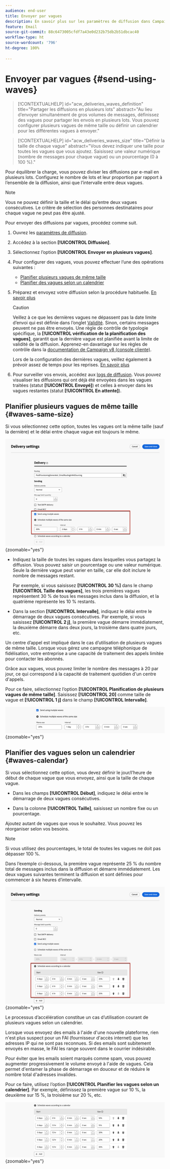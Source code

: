 ```yaml
---
audience: end-user
title: Envoyer par vagues
description: En savoir plus sur les paramètres de diffusion dans Campaign Web
feature: Email
source-git-commit: 88c6473005cfdf7a43e0d232b75db2b51dbcac40
workflow-type: ht
source-wordcount: '796'
ht-degree: 100%

---
```



# Envoyer par vagues {#send-using-waves}

>[!CONTEXTUALHELP]
>id="acw_deliveries_waves_definition"
>title="Partager les diffusions en plusieurs lots"
>abstract="Au lieu d’envoyer simultanément de gros volumes de messages, définissez des vagues pour partager les envois en plusieurs lots. Vous pouvez configurer plusieurs vagues de même taille ou définir un calendrier pour les différentes vagues à envoyer."

>[!CONTEXTUALHELP]
>id="acw_deliveries_waves_size"
>title="Définir la taille de chaque vague"
>abstract="Vous devez indiquer une taille pour toutes les vagues que vous ajoutez. Saisissez une valeur numérique (nombre de messages pour chaque vague) ou un pourcentage (0 à 100 %)."

Pour équilibrer la charge, vous pouvez diviser les diffusions par e-mail en plusieurs lots. Configurez le nombre de lots et leur proportion par rapport à l’ensemble de la diffusion, ainsi que l’intervalle entre deux vagues.

>[!NOTE]
>
>Vous ne pouvez définir la taille et le délai qu’entre deux vagues consécutives. Le critère de sélection des personnes destinataires pour chaque vague ne peut pas être ajusté.

Pour envoyer des diffusions par vagues, procédez comme suit.

1. Ouvrez les [paramètres de diffusion](delivery-settings.md#retries).

1. Accédez à la section **[!UICONTROL Diffusion]**.

1. Sélectionnez l’option **[!UICONTROL Envoyer en plusieurs vagues]**.

1. Pour configurer des vagues, vous pouvez effectuer l’une des opérations suivantes :

   * [Planifier plusieurs vagues de même taille](#waves-same-size)
   * [Planifier des vagues selon un calendrier](#waves-calendar)

1. Préparez et envoyez votre diffusion selon la procédure habituelle. [En savoir plus](../msg/gs-deliveries.md)

   >[!CAUTION]
   >
   >Veillez à ce que les dernières vagues ne dépassent pas la date limite d’envoi qui est définie dans l’onglet [Validité](delivery-settings.md#validity). Sinon, certains messages peuvent ne pas être envoyés. Une règle de contrôle de typologie spécifique, la **[!UICONTROL vérification de la planification des vagues]**, garantit que la dernière vague est planifiée avant la limite de validité de la diffusion. Apprenez-en davantage sur les règles de contrôle dans la [documentation de Campaign v8 (console cliente)](https://experienceleague.adobe.com/docs/campaign/automation/campaign-optimization/control-rules.html?lang=fr).
   >
   >Lors de la configuration des dernières vagues, veillez également à prévoir assez de temps pour les reprises. [En savoir plus](delivery-settings.md#retries)

1. Pour surveiller vos envois, accédez aux [logs de diffusion](../monitor/delivery-logs.md). Vous pouvez visualiser les diffusions qui ont déjà été envoyées dans les vagues traitées (statut **[!UICONTROL Envoyé]**) et celles à envoyer dans les vagues restantes (statut **[!UICONTROL En attente]**).

## Planifier plusieurs vagues de même taille {#waves-same-size}

Si vous sélectionnez cette option, toutes les vagues ont la même taille (sauf la dernière) et le délai entre chaque vague est toujours le même.

![](assets/waves-same-size.png){zoomable=&quot;yes&quot;}

* Indiquez la taille de toutes les vagues dans lesquelles vous partagez la diffusion. Vous pouvez saisir un pourcentage ou une valeur numérique. Seule la dernière vague peut varier en taille, car elle doit inclure le nombre de messages restant.

  Par exemple, si vous saisissez **[!UICONTROL 30 %]** dans le champ **[!UICONTROL Taille des vagues]**, les trois premières vagues représentent 30 % de tous les messages inclus dans la diffusion, et la quatrième représente les 10 % restants.

* Dans la section **[!UICONTROL Intervalle]**, indiquez le délai entre le démarrage de deux vagues consécutives. Par exemple, si vous saisissez **[!UICONTROL 2 j]**, la première vague démarre immédiatement, la deuxième démarre dans deux jours, la troisième dans quatre jours, etc.

Un centre d’appel est impliqué dans le cas d’utilisation de plusieurs vagues de même taille. Lorsque vous gérez une campagne téléphonique de fidélisation, votre entreprise a une capacité de traitement des appels limitée pour contacter les abonnés.

Grâce aux vagues, vous pouvez limiter le nombre des messages à 20 par jour, ce qui correspond à la capacité de traitement quotidien d&#39;un centre d&#39;appels.

Pour ce faire, sélectionnez l’option **[!UICONTROL Planification de plusieurs vagues de même taille]**. Saisissez **[!UICONTROL 20]** comme taille de vague et **[!UICONTROL 1 j]** dans le champ **[!UICONTROL Intervalle]**.

![](assets/waves-call-center.png){zoomable=&quot;yes&quot;}

## Planifier des vagues selon un calendrier {#waves-calendar}

Si vous sélectionnez cette option, vous devez définir le jour/l’heure de début de chaque vague que vous envoyez, ainsi que la taille de chaque vague.

* Dans les champs **[!UICONTROL Début]**, indiquez le délai entre le démarrage de deux vagues consécutives.

* Dans la colonne **[!UICONTROL Taille]**, saisissez un nombre fixe ou un pourcentage.

Ajoutez autant de vagues que vous le souhaitez. Vous pouvez les réorganiser selon vos besoins.

>[!NOTE]
>
>Si vous utilisez des pourcentages, le total de toutes les vagues ne doit pas dépasser 100 %.

Dans l’exemple ci-dessous, la première vague représente 25 % du nombre total de messages inclus dans la diffusion et démarre immédiatement. Les deux vagues suivantes terminent la diffusion et sont définies pour commencer à six heures d’intervalle.

![](assets/waves-calendar.png){zoomable=&quot;yes&quot;}

Le processus d’accélération constitue un cas d’utilisation courant de plusieurs vagues selon un calendrier.

Lorsque vous envoyez des emails à l&#39;aide d&#39;une nouvelle plateforme, rien n&#39;est plus suspect pour un FAI (fournisseur d&#39;accès internet) que les adresses IP qui ne sont pas reconnues. Si des emails sont subitement envoyés en masse, le FAI les range souvent dans le courrier indésirable.

Pour éviter que les emails soient marqués comme spam, vous pouvez augmenter progressivement le volume envoyé à l&#39;aide de vagues. Cela permet d&#39;entamer la phase de démarrage en douceur et de réduire le nombre total d&#39;adresses invalides.

Pour ce faire, utilisez l’option **[!UICONTROL Planifier les vagues selon un calendrier]**. Par exemple, définissez la première vague sur 10 %, la deuxième sur 15 %, la troisième sur 20 %, etc.

![](assets/waves-ramp-up.png){zoomable=&quot;yes&quot;}



